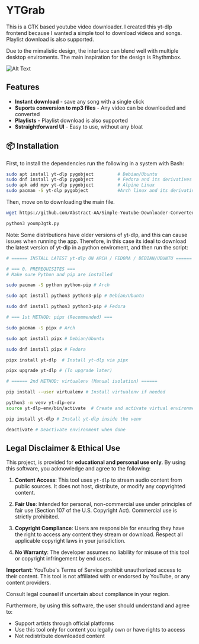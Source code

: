 # YTGrab


This is a GTK based youtube video downloader. I created this yt-dlp frontend because I wanted a simple tool to download videos and songs. Playlist download is also supported. 

Due to the mimalistic design, the interface can blend well with multiple desktop enviroments. The main inspiration for the design is Rhythmbox. 


![Alt Text]()


## Features

- **Instant download** - save any song with a single click
- **Suports conversion to mp3 files** - Any video can be downloaded and converted
- **Playlists** - Playlist download is also supported
- **Sstraightforward UI** - Easy to use, without any bloat

## 📦 Installation

First, to install the dependencies run the following in a system with Bash:

```bash
sudo apt install yt-dlp pygobject         # Debian/Ubuntu
sudo dnf install yt-dlp pygobject         # Fedora and its derivatives
sudo apk add mpv yt-dlp pygobject         # Alpine Linux
sudo pacman -S yt-dlp pygobject           #Arch linux and its derivatives

```
Then, move on to downloading the main file.

```bash
wget https://github.com/Abstract-AA/Simple-Youtube-Downloader-Converter/blob/be991b230006cbf7fbda72af1c970644b698d3cd/yoump3gtk.py

python3 yoump3gtk.py

```

Note: Some distributions have older versions of yt-dlp, and this can cause issues when running the app. Therefore, in this case its ideal to download the latest version of yt-dlp in a python enviroment, and then run the script:

```bash
# ====== INSTALL LATEST yt-dlp ON ARCH / FEDORA / DEBIAN/UBUNTU ======

# === 0. PREREQUISITES ===
# Make sure Python and pip are installed

sudo pacman -S python python-pip # Arch

sudo apt install python3 python3-pip # Debian/Ubuntu

sudo dnf install python3 python3-pip # Fedora

# === 1st METHOD: pipx (Recommended) ===

sudo pacman -S pipx # Arch

sudo apt install pipx # Debian/Ubuntu

sudo dnf install pipx # Fedora

pipx install yt-dlp  # Install yt-dlp via pipx

pipx upgrade yt-dlp # (To upgrade later)

# ====== 2nd METHOD: virtualenv (Manual isolation) ======

pip install --user virtualenv # Install virtualenv if needed

python3 -m venv yt-dlp-env
source yt-dlp-env/bin/activate  # Create and activate virtual environment

pip install yt-dlp # Install yt-dlp inside the venv

deactivate # Deactivate environment when done

```

## Legal Disclaimer & Ethical Use

This project, is provided for **educational and personal use only**. By using this software, you acknowledge and agree to the following:

1. **Content Access**: This tool uses `yt-dlp` to stream audio content from public sources. It does not host, distribute, or modify any copyrighted content.

2. **Fair Use**: Intended for personal, non-commercial use under principles of fair use (Section 107 of the U.S. Copyright Act). Commercial use is strictly prohibited.

3. **Copyright Compliance**: Users are responsible for ensuring they have the right to access any content they stream or download. Respect all applicable copyright laws in your jurisdiction.

4. **No Warranty**: The developer assumes no liability for misuse of this tool or copyright infringement by end users.

**Important**: YouTube's Terms of Service prohibit unauthorized access to their content. This tool is not affiliated with or endorsed by YouTube, or any content providers.

Consult legal counsel if uncertain about compliance in your region.

Furthermore, by using this software, the user should understand and agree to:
- Support artists through official platforms
- Use this tool only for content you legally own or have rights to access
- Not redistribute downloaded content
